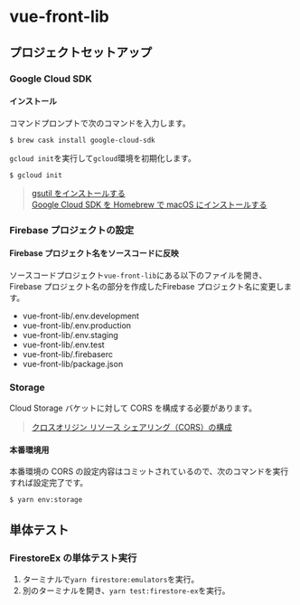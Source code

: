 # vue-front-lib

## プロジェクトセットアップ

### Google Cloud SDK

#### インストール
コマンドプロンプトで次のコマンドを入力します。

```shell
$ brew cask install google-cloud-sdk
```

`gcloud init`を実行して`gcloud`環境を初期化します。

```shell
$ gcloud init
```

> [gsutil をインストールする](https://cloud.google.com/storage/docs/gsutil_install?hl=ja)  
> [Google Cloud SDK を Homebrew で macOS にインストールする](https://qiita.com/niwasawa/items/40845748659892231e04)

### Firebase プロジェクトの設定

#### Firebase プロジェクト名をソースコードに反映
ソースコードプロジェクト`vue-front-lib`にある以下のファイルを開き、Firebase プロジェクト名の部分を作成したFirebase プロジェクト名に変更します。
* vue-front-lib/.env.development
* vue-front-lib/.env.production
* vue-front-lib/.env.staging
* vue-front-lib/.env.test
* vue-front-lib/.firebaserc
* vue-front-lib/package.json

### Storage
Cloud Storage バケットに対して CORS を構成する必要があります。

> [クロスオリジン リソース シェアリング（CORS）の構成](https://cloud.google.com/storage/docs/configuring-cors?hl=ja)

#### 本番環境用
本番環境の CORS の設定内容はコミットされているので、次のコマンドを実行すれば設定完了です。

```shell
$ yarn env:storage
```

## 単体テスト

### FirestoreEx の単体テスト実行
1. ターミナルで`yarn firestore:emulators`を実行。
2. 別のターミナルを開き、`yarn test:firestore-ex`を実行。
